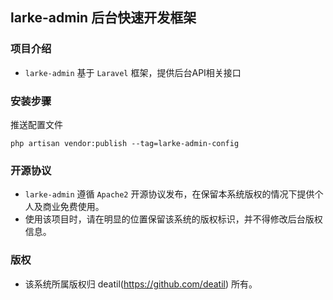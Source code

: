 ## larke-admin 后台快速开发框架


### 项目介绍

*  `larke-admin` 基于 `Laravel` 框架，提供后台API相关接口


### 安装步骤

推送配置文件
~~~
php artisan vendor:publish --tag=larke-admin-config
~~~


### 开源协议

*  `larke-admin` 遵循 `Apache2` 开源协议发布，在保留本系统版权的情况下提供个人及商业免费使用。  
*  使用该项目时，请在明显的位置保留该系统的版权标识，并不得修改后台版权信息。


### 版权

*  该系统所属版权归 deatil(https://github.com/deatil) 所有。
